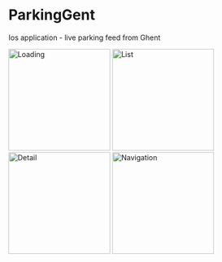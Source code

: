 # ParkingGent
Ios application - live parking feed from Ghent

<img width="200" alt="Loading" src="https://i.imgur.com/Yl5EKCO.png">
<img width="200" alt="List" src="https://i.imgur.com/Dyo3Jeo.png">
<img width="200" alt="Detail" src="https://i.imgur.com/55qtHA6.png">
<img width="200" alt="Navigation" src="https://i.imgur.com/tHKL0wR.png">


